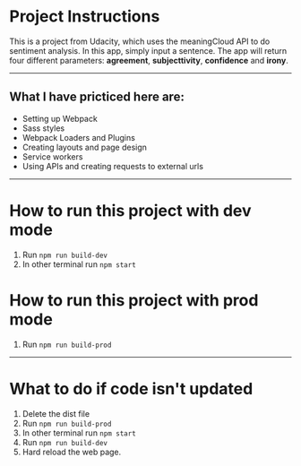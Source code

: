 # Project Instructions

This is a project from Udacity, which uses the meaningCloud API to do sentiment analysis. 
In this app, simply input a sentence. The app will return four different parameters: **agreement**, **subjecttivity**, **confidence** and **irony**.

---

## What I have pricticed here are:

- Setting up Webpack
- Sass styles
- Webpack Loaders and Plugins
- Creating layouts and page design
- Service workers
- Using APIs and creating requests to external urls

---

# How to run this project with dev mode

1. Run `npm run build-dev`
2. In other terminal run `npm start`

# How to run this project with prod mode

1. Run `npm run build-prod`

---

# What to do if code isn't updated

1. Delete the dist file
2. Run `npm run build-prod`
3. In other terminal run `npm start`
4. Run `npm run build-dev`
5. Hard reload the web page.
